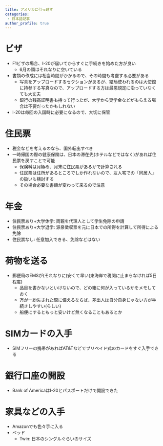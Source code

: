 ```yaml
---
title: アメリカに引っ越す 
categories:
 - 日本語記事
author_profile: true
---
```


# ビザ
* F1ビザの場合、I-20が届いてからすぐに手続きを始めた方が良い
	* 6月の頭はそれなりに空いている
* 書類の作成には相当時間がかかるので、その時間も考慮する必要がある
	* 写真をアップロードするセクションがあるが、結局使われるのは大使館に持参する写真なので、アップロードする方は最悪規定に沿っていなくても大丈夫
	* 銀行の残高証明書も持って行ったが、大学から奨学金などがもらえる場合は不要だったかもしれない
* I-20は毎回の入国時に必要になるので、大切に保管

# 住民票
* 税金などを考えるのなら、国外転出すべき
* 一時帰国の際の健康保険は、日本の滞在先(ホテルなどではなく)があれば住民票を戻すことで可能
	* 保険料は月極め、月末に住民票があるかで計算される
	* 住民票は住所があるところでしか作れないので、友人宅での「同居人」の扱いも検討する
	* その場合必要な書類が変わって来るので注意

# 年金
* 住民票あり+大学休学: 両親を代理人として学生免除の申請
* 住民票あり+大学退学: 源泉徴収票を元に日本での所得を計算して所得による免除
* 住民票なし: 任意加入できる、免除などはない

# 荷物を送る
* 郵便局のEMSが(それなりに)安くて早い(東海岸で税関に止まらなければ5日程度)
	* 品目を書かないといけないので、どの箱に何が入っているかをメモしておく
	* 万が一紛失された際に備えるならば、差出人は自分自身じゃない方が手続きしやすい(らしい)
	* 船便にするともっと安いけど無くなることもあるとか

# SIMカードの入手
* SIMフリーの携帯があればAT&Tなどでプリペイド式のカードをすぐ入手できる

# 銀行口座の開設
* Bank of AmericaはI-20とパスポートだけで開設できた

# 家具などの入手
* Amazonでも色々手に入る
* ベッド
	* Twin: 日本のシングルぐらいのサイズ